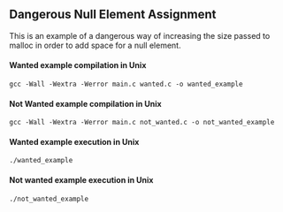 ## Dangerous Null Element Assignment

This is an example of a dangerous way of increasing the size passed to malloc in order to add space for a null element.

#### Wanted example compilation in Unix

```shell
gcc -Wall -Wextra -Werror main.c wanted.c -o wanted_example
```

#### Not Wanted example compilation in Unix

```shell
gcc -Wall -Wextra -Werror main.c not_wanted.c -o not_wanted_example
```

#### Wanted example execution in Unix

```shell
./wanted_example
```

#### Not wanted example execution in Unix

```shell
./not_wanted_example
```

